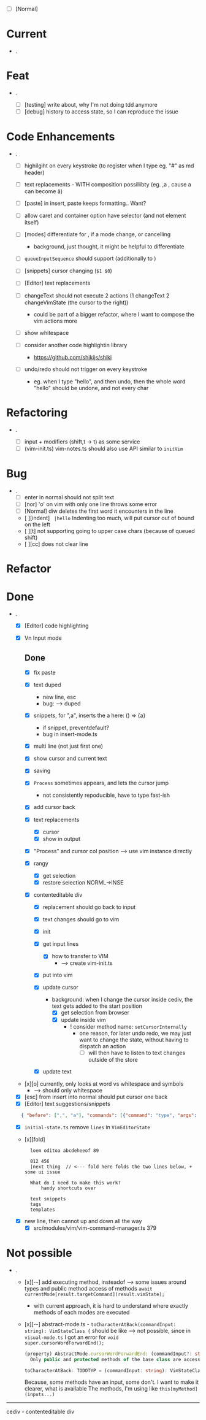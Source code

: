 - [ ] [Normal]

# Current

- .


# Feat

- .

  - [ ] [testing] write about, why I'm not doing tdd anymore
  - [ ] [debug] history to access state, so I can reproduce the issue

# Code Enhancements

- .
  - [ ] highilgiht on every keystroke (to register when I type eg. "#" as md header)

  - [ ] text replacements - WITH composition possiliibty (eg. ,a , cause a can become â)
  - [ ] [paste] in insert, paste keeps formatting.. Want?
  - [ ] allow caret and container option have selector (and not element itself)
  - [ ] [modes] differentiate for <Esc>, if a mode change, or cancelling
    - background, just thought, it might be helpful to differentiate
  - [ ] `queueInputSequence` should support <ctrl> (additionally to <Control>)
  - [ ] [snippets] cursor changing (`$1 $0`)
  - [ ] [Editor] text replacements
  - [ ] changeText should not execute 2 actions (1 changeText 2 changeVimState (the cursor to the right))
    - could be part of a bigger refactor, where I want to compose the vim actions more
  - [ ] show whitespace &zwnj;
  - [ ] consider another code highlightin library
    - https://github.com/shikijs/shiki
  - [ ] undo/redo should not trigger on every keystroke
    - eg. when I type "hello", and then undo, then the whole word "hello" should be undone, and not every char

# Refactoring

- .

  - [ ] input + modifiers (shift,t -> <Shift>t) as some service
  - [ ] (vim-init.ts) vim-notes.ts should also use API similar to `initVim`

# Bug

- .
  - [ ] enter in normal should not split text
  - [ ] [nor] 'o' on vim with only one line throws some error
  - [ ] [Normal] diw deletes the first word it encounters in the line
  - [ ][indent] ` |hello` Indenting too much, will put cursor out of bound on the left
  - [ ][t] not supporting going to upper case chars (because of queued shift)
  - [ ][cc] does not clear line

# Refactor

# Done

- .

  - [x] [Editor] code highlighting
  - [x] Vn Input mode

    ## Done

    - [x] fix paste
    - [x] text duped
      - new line, esc
      - bug: --> duped
    - [x] snippets, for ",a", inserts the a here: () => {a}
      - if snippet, preventdefault?
      - bug in insert-mode.ts
    - [x] multi line (not just first one)
    - [x] show cursor and current text
    - [x] saving
    - [x] `Process` sometimes appears, and lets the cursor jump

      - not consistently repoducible, have to type fast-ish

    - [x] add cursor back
    - [x] text replacements

      - [x] cursor
      - [x] show in output

    - [x] "Process" and cursor col position --> use vim instance directly

    - [x] rangy

      - [x] get selection
      - [x] restore selection NORML->INSE

    - [x] contenteditable div

      - [x] replacement should go back to input
      - [x] text changes should go to vim

      - [x] init
      - [x] get input lines
        - [x] how to transfer to VIM
          - --> create vim-init.ts
      - [x] put into vim

      - [x] update cursor
        - background: when I change the cursor inside cediv, the text gets added to the start position
          - [x] get selection from browser
          - [x] update inside vim
            - ! consider method name: `setCursorInternally`
              - one reason, for later undo redo, we may just want to change the state, without having to dispatch an action
                - [ ] will then have to listen to text changes outside of the store
      - [x] update text


  - [x][o] currently, only looks at word vs whitespace and symbols
    - --> should only whitespace
  - [x] [esc] from insert into normal should put cursor one back
  - [x] [Editor] text suggestions/snippets

  ```json
  	{ "before": [",", "a"], "commands": [{"command": "type", "args": {"text": "() => {}"}}]},
  ```

  - [x] `initial-state.ts` remove `lines` in `VimEditorState`

  - [x][fold]

    ```
      loem oditoa abcdeheeof 89

      012 456
      |next thing  // <--- fold here folds the two lines below, + some ui issue

      What do I need to make this work?
          handy shortcuts over

      text snippets
      tags
      templates
    ```

  - [x] new line, then cannot up and down all the way
    - [x] src/modules/vim/vim-command-manager.ts 379

# Not possible

- .

  - [x][--] add executing method, insteadof
    --> some issues around types and public method access of methods
    `await currentMode[result.targetCommand](result.vimState);`

    - with current approach, it is hard to understand where exactly methods of each modes are executed

  - [x][--] abstract-mode.ts - `toCharacterAtBack(commandInput: string): VimStateClass {` should be like
    --> not possible, since in `visual-mode.ts` I got an error for
    `void super.cursorWordForwardEnd();`

    ```ts
    (property) AbstractMode.cursorWordForwardEnd: (commandInput?: string) => VimStateClass | Promise<VimStateClass>
      Only public and protected methods of the base class are accessible via the 'super' keyword.ts(2340)
    ```

    ```ts
    toCharacterAtBack: TODOTYP = (commandInput: string): VimStateClass => {
    ```

    Because, some methods have an input, some don't. I want to make it clearer, what is available
    The methods, I'm using like `this[myMethod](inputs...)`

---

cediv - contenteditable div
